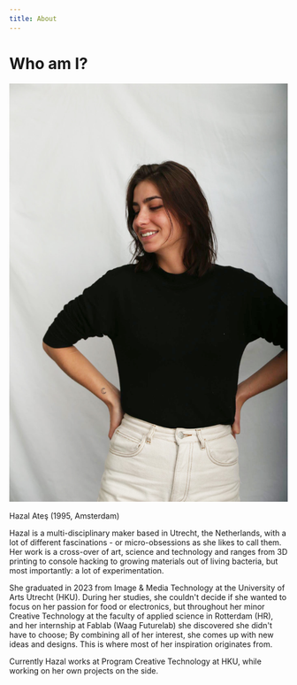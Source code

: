 ```yaml
---
title: About
---
```


<div class="content">

<h1>Who am I?</h1>

<img class="img-post" src="/assets/images/about/me1.jpg">

Hazal Ateş
(1995, Amsterdam)

Hazal is a multi-disciplinary maker based in Utrecht, the Netherlands, with a lot of different fascinations - or micro-obsessions as she likes to call them. Her work is a cross-over of art, science and technology and ranges from 3D printing to console hacking to growing materials out of living bacteria, but most importantly: a lot of experimentation. 

She graduated in 2023 from Image & Media Technology at the University of Arts Utrecht (HKU). During her studies, she couldn't decide if she wanted to focus on her passion for food or electronics, but throughout her minor Creative Technology at the faculty of applied science in Rotterdam (HR), and her internship at Fablab (Waag Futurelab) she discovered she didn't have to choose; By combining all of her interest, she comes up with new ideas and designs. This is where most of her inspiration originates from. 

Currently Hazal works at Program Creative Technology at HKU, while working on her own projects on the side. 

<!-- aanpassen tekst 

2e alinea stom. Meer over verschillende elementen in mijn werk, bioart/biolab. Idealen sustainability/open-source. 
Overview van alle skills

-->
</div>